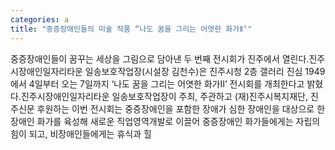 ```yaml
---
categories: a
title: "중증장애인들의 미술 작품 “나도 꿈을 그리는 어엿한 화가Ⅱ‘"
---
```

중증장애인들이 꿈꾸는 세상을 그림으로 담아낸 두 번째 전시회가 진주에서 열린다.진주시장애인일자리타운 일송보호작업장(시설장 김천수)은 진주시청 2층 갤러리 진심 1949에서 4일부터 오는 7일까지 ‘나도 꿈을 그리는 어엿한 화가Ⅱ’ 전시회를 개최한다고 밝혔다.진주시장애인일자리타운 일송보호작업장이 주최, 주관하고 (재)진주시복지재단, 진주신문 후원하는 이번 전시회는 중증장애인을 포함한 장애가 심한 장애인을 대상으로 한 장애인 화가를 육성해 새로운 직업영역개발로 이끌어 중증장애인 화가들에게는 자립의 힘이 되고, 비장애인들에게는 휴식과 힐